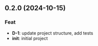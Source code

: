 ## 0.2.0 (2024-10-15)

### Feat

- **D-1**: update project structure, add tests
- **init**: initial project
